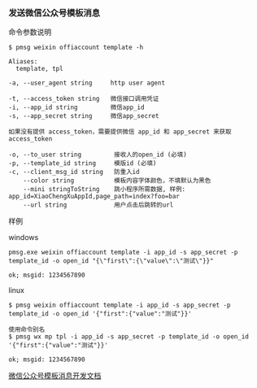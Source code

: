 ### 发送微信公众号模板消息

命令参数说明

```text
$ pmsg weixin offiaccount template -h

Aliases:
  template, tpl

-a, --user_agent string     http user agent

-t, --access_token string   微信接口调用凭证
-i, --app_id string         微信app_id
-s, --app_secret string     微信app_secret

如果没有提供 access_token，需要提供微信 app_id 和 app_secret 来获取 access_token

-o, --to_user string         接收人的open_id (必填)
-p, --template_id string     模版id (必填)
-c, --client_msg_id string   防重入id
    --color string           模板内容字体颜色，不填默认为黑色
    --mini stringToString    跳小程序所需数据, 样例: app_id=XiaoChengXuAppId,page_path=index?foo=bar
    --url string             用户点击后跳转的url
```

样例

windows

```shell
pmsg.exe weixin offiaccount template -i app_id -s app_secret -p template_id -o open_id "{\"first\":{\"value\":\"测试\"}}"

ok; msgid: 1234567890
```

linux

```shell
$ pmsg weixin offiaccount template -i app_id -s app_secret -p template_id -o open_id '{"first":{"value":"测试"}}'

使用命令别名
$ pmsg wx mp tpl -i app_id -s app_secret -p template_id -o open_id '{"first":{"value":"测试"}}'

ok; msgid: 1234567890
```

[微信公众号模板消息开发文档](https://developers.weixin.qq.com/doc/offiaccount/Message_Management/Template_Message_Interface.html#%E5%8F%91%E9%80%81%E6%A8%A1%E6%9D%BF%E6%B6%88%E6%81%AF)
